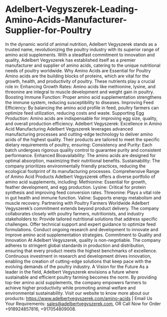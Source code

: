 # Adelbert-Vegyszerek-Leading-Amino-Acids-Manufacturer-Supplier-for-Poultry
In the dynamic world of animal nutrition, Adelbert Vegyszerek stands as a trusted name, revolutionizing the poultry industry with its superior range of amino acid supplements. With a steadfast commitment to innovation and quality, Adelbert Vegyszerek has established itself as a premier manufacturer and supplier of amino acids, catering to the unique nutritional needs of poultry worldwide.
Why Amino Acids are Essential for Poultry
Amino acids are the building blocks of proteins, which are vital for the growth, health, and productivity of poultry. These nutrients play a crucial role in:
Enhancing Growth Rates: Amino acids like methionine, lysine, and threonine are integral to muscle development and weight gain in poultry.
Boosting Immune Function: Proper amino acid supplementation strengthens the immune system, reducing susceptibility to diseases.
Improving Feed Efficiency: By balancing the amino acid profile in feed, poultry farmers can optimize feed utilization, reducing costs and waste.
Supporting Egg Production: Amino acids are indispensable for improving egg size, quality, and overall production efficiency.
Adelbert Vegyszerek: Excellence in Amino Acid Manufacturing
Adelbert Vegyszerek leverages advanced manufacturing processes and cutting-edge technology to deliver amino acids of the highest quality. Their products are tailored to meet the specific dietary requirements of poultry, ensuring:
Consistency and Purity: Each batch undergoes rigorous quality control to guarantee purity and consistent performance.
Enhanced Bioavailability: The amino acids are designed for optimal absorption, maximizing their nutritional benefits.
Sustainability: The company prioritizes environmentally friendly practices, reducing the ecological footprint of its manufacturing processes.
Comprehensive Range of Amino Acid Products
Adelbert Vegyszerek offers a diverse portfolio of amino acid supplements, including:
Methionine: Essential for growth, feather development, and egg production.
Lysine: Critical for protein synthesis and improving feed conversion rates.
Threonine: Plays a vital role in gut health and immune function.
Valine: Supports energy metabolism and muscle recovery.
Partnering with Poultry Farmers Worldwide
Adelbert Vegyszerek’s commitment extends beyond product delivery. The company collaborates closely with poultry farmers, nutritionists, and industry stakeholders to:
Provide tailored nutritional solutions that address specific challenges.
Offer technical support and expert guidance to optimize feed formulations.
Conduct ongoing research and development to innovate and improve amino acid supplementation strategies.
Commitment to Quality and Innovation
At Adelbert Vegyszerek, quality is non-negotiable. The company adheres to stringent global standards in production and distribution, ensuring that every product meets the highest benchmarks of excellence. Continuous investment in research and development drives innovation, enabling the creation of cutting-edge solutions that keep pace with the evolving demands of the poultry industry.
A Vision for the Future
As a leader in the field, Adelbert Vegyszerek envisions a future where sustainable and efficient poultry farming becomes the norm. By providing top-tier amino acid supplements, the company empowers farmers to achieve higher productivity while promoting animal welfare and environmental sustainability.
Visit our website to know more about our products: https://www.adelbertvegyszerek.com/amino-acids  | Email Us Your Requirements: sales@adelbertvegyszerek.com, OR Call Now for Order +918924857816, +917054809008.
